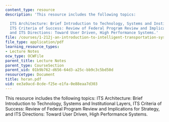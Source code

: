 ```yaml
---
content_type: resource
description: 'This resource includes the following topics:

  ITS Architecture: Brief Introduction to Technology, Systems and Institutional Layers,
  ITS Criteria of Success: Review of Federal Program Review and Implications for Strategy,
  and ITS Directions: Toward User Driven, High Performance Systems.'
file: /courses/1-212j-an-introduction-to-intelligent-transportation-systems-spring-2005/ee3a9acd8cdef25ee1fa0e88eaa7d303_horan.pdf
file_type: application/pdf
learning_resource_types:
- Lecture Notes
ocw_type: OCWFile
parent_title: Lecture Notes
parent_type: CourseSection
parent_uid: 01b9b762-d656-64d3-a25c-bb9c3c5bd50d
resourcetype: Document
title: horan.pdf
uid: ee3a9acd-8cde-f25e-e1fa-0e88eaa7d303
---
```

This resource includes the following topics:
ITS Architecture: Brief Introduction to Technology, Systems and Institutional Layers, ITS Criteria of Success: Review of Federal Program Review and Implications for Strategy, and ITS Directions: Toward User Driven, High Performance Systems.